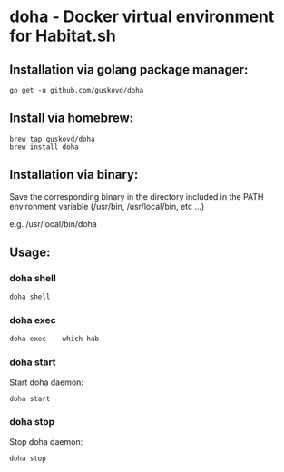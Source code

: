 # doha - Docker virtual environment for Habitat.sh

## Installation via golang package manager:

```
go get -u github.com/guskovd/doha
```


## Install via homebrew:

```
brew tap guskovd/doha
brew install doha
```

## Installation via binary:

Save the corresponding binary in the directory included in the PATH environment variable (/usr/bin, /usr/local/bin, etc ...)

e.g. /usr/local/bin/doha


## Usage:

### doha shell

```bash
doha shell
```

### doha exec

```bash
doha exec -- which hab
```

### doha start

Start doha daemon:

```bash
doha start
```

### doha stop

Stop doha daemon:

```bash
doha stop
```
